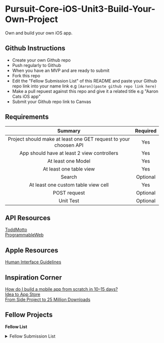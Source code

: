 # Pursuit-Core-iOS-Unit3-Build-Your-Own-Project
Own and build your own iOS app.

## Github Instructions 

- Create your own Github repo
- Push regularly to Github 
- When you have an MVP and are ready to submit
- Fork this repo
- Edit the "Fellow Submission List" of this README and paste your Github repo link
  into your name link e.g ```[Aaron](paste github repo link here)```   
- Make a pull repuest against this repo and give it a related title e.g "Aaron Cats iOS app"
- Submit your Github repo link to Canvas 

## Requirements 


| Summary | Required |
|:----:|:----:|
| Project should make at least one GET request to your choosen API | Yes |
| App should have at least 2 view controllers | Yes |
|  At least one Model | Yes |
| At least one table view | Yes | 
| Search | Optional |
| At least one custom table view cell | Yes | 
| POST request | Optional | 
| Unit Test | Optional | 


## API Resources 

[ToddMotto](https://github.com/toddmotto/public-apis)  
[ProgrammableWeb](https://www.programmableweb.com/apis)  

## Apple Resources 

[Human Interface Guidelines](https://developer.apple.com/design/human-interface-guidelines/ios/overview/themes/)  

## Inspiration Corner 

[How do I build a mobile app from scratch in 10–15 days?](https://www.quora.com/How-do-I-build-a-mobile-app-from-scratch-in-10%E2%80%9315-days-An-iOS-app-is-the-first-priority-followed-by-an-Android-platform-app)   
[Idea to App Store](https://uxdesign.cc/from-idea-to-app-store-building-my-first-ios-app-with-react-native-c64f1ed76fca)       
[From Side Project to 25 Million Downloads](https://medium.com/@codecademy/from-side-project-to-25-million-downloads-9e43c17cc245)     

## Fellow Projects 

**Fellow List**   
<details> 
  <summary>Fellow Submission List</summary> 
  
[Aaron](https://github.com/AaronCab/API-Project)  
[Alfredo]()  
[Alyson](https://github.com/alysonabril/2018holidayProject)  
[Antonio]()  
[Ashli]()  
[Biron](https://github.com/BironSu/PokeDex)  
[Diego]()  
[Elizabeth](https://github.com/EliPeraza/GhibliMoviesInfo)  
[Genesis]()  
[Ian](https://github.com/IanKBailey/Build-Your-own-Project)  
[Ibraheem]()  
[Jabeen](https://github.com/JabeenCheema/CMProject)  
[Jane]()  
[Jason](https://github.com/JasonD4/HolidayProject)  
[Jeffrey]()  
[Jevon]()  
[Jian](https://github.com/JianTing-Li/CatLover)  
[Jose]()  
[Kathy](https://github.com/Marte14/YourEnviroment)  
[Joshua](https://github.com/JoshuaViera/RickAndMorty)  
[Kevin]()  
[Leandro](https://github.com/leandrowauters/UFC-Project)  
[Manolova]()  
[Nathalie](https://github.com/natmess/API-Project)  
[Matthew](https://github.com/MattHuie/PokemonTCGApp)  
[Olimpia](https://github.com/Olimpia1988/NasaPics)  
[Oniel]()  
[Pritesh](https://github.com/PNadiadhara/DnDSpellTomb)  
[Ramu]()  
[Raymond]()  
[Stephanie](https://github.com/SLRAM/Pursuit-Core-iOS-Build-Your-Own-Project)  
[Tingxin]()  
[Yaz]()  
  
</details> 

